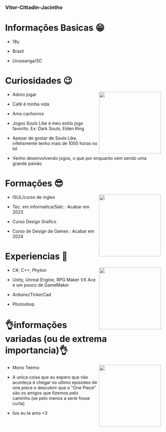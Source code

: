 ### Vitor-Cittadin-Jacintho

 # Informações Basicas 😁
 
 - 18y
 
 - Brasil
 
 - Urussanga/SC
  
 # Curiosidades 😉
 <p>
 <img  widht="200" height="200" align="right" src="https://brasil.cambly.com/wp-content/uploads/2019/12/aprender-ingles-ao-vivo-online-english-cambly-live.gif">
</p>

 - Adoro jogar
 
 - Café é minha vida
 
 - Amo cachorros
 
 - Jogos Souls Like é meu estilo jogo favorito. Ex: Dark Souls, Elden Ring
 
 - Apesar de gostar de Souls Like, infelismente tenho mais de 1000 horas no lol

 - Venho desenvolvendo jogos, o que por enquanto vem sendo uma grande paixão
 
 
 
 # Formações 😎
 <p>
 <img widht="200" height="200" align="right" src=https://i.pinimg.com/originals/b1/19/a2/b119a29143147cea5fa38b59af3b41e9.gif>
  </p>
  
 - ISUL/curso de ingles 
 
 - Tec. em informatica/Satc : Acabar em 2023
 
 - Curso Design Grafico
 
 - Curso de Design de Games : Acabar em 2024
 
 # Experiencias 💪
 <p>
 <img  widht="200" height="200" align="right" src="https://i.gifer.com/origin/9b/9b7f5636e14079f70c84cd6ad99004b1_w200.gif"
      </p>
 
 - C#, C++, Phyton

 - Unity, Unreal Engine, RPG Maker VX Ace e um pouco de GameMaker
 
 - Arduino/TinkerCad
 
 - Photoshop
      
 # 👌informações variadas (ou de extrema importancia)👌
 <p>
 <img width="200"  height="200" align="right" src="https://c.tenor.com/cXcatp89g1EAAAAM/anime-boy.gif">
  </p>
  
- Mono Teemo

- A unica coisa que eu espero que não aconteça é chegar no ultimo episódeo de one piece e descobrir que o "One Piece" são os amigos que fizemos pelo caminho.(se pelo menos a serie fosse curta)

- Ísis eu te amo <3

